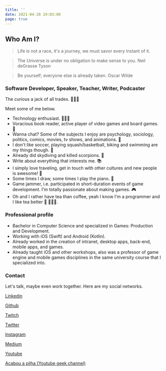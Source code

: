 ```yaml
---
title: ''
date: 2021-04-28 19:03:00
page: true
---
```


## Who Am I?

> Life is not a race, it's a journey, we must savor every instant of it.

> The Universe is under no obligation to make sense to you. Neil deGrasse Tyson

> Be yourself; everyone else is already taken. Oscar Wilde

### Software Developer, Speaker, Teacher, Writer, Podcaster

The curious a jack of all trades. 🧑🏽‍🚀

Meet some of me below.

* Technology enthusiast. 👨🏽‍💻
* Voracious book reader, active player of video games and board games. 👾
* Wanna chat? Some of the subjects I enjoy are psychology, sociology, politics, comics, movies, tv shows, and animations. 💬
* I don't like soccer, playing squash/basketball, biking and swimming are my things though. 🏀
* Already did skydiving and killed scorpions. 🦂
* Write about everything that interests me. 📚
* I simply love traveling, get in touch with other cultures and new people is awesome! 🧳
* Some times I draw, some times I play the piano. 🎹
* Game jammer, i.e. participated in short-duration events of game development. I'm totally passionate about making games. 🎮
* Oh and I rather have tea than coffee, yeah I know I'm a programmer and I like tea better 🍵 🤷🏽‍♂️.

### Professional profile

* Bachelor in Computer Science and specialized in Games: Production and Development.
* Working with iOS (Swift) and Android (Kotlin).
* Already worked in the creation of intranet, desktop apps, back-end, mobile apps, and games.
* Already taught iOS and other workshops, also was a professor of game engine and mobile games disciplines in the same university course that I specialized into.
  
### Contact

Let's talk, maybe even work together. Here are my social networks. 

[Linkedin](https://www.linkedin.com/in/vnavarro87/)

[Github](https://github.com/vnavarro)

[Twitch](https://www.twitch.tv/vitor_navarro)

[Twitter](https://twitter.com/vitor_navarro)

[Instagram](https://www.instagram.com/vitor_navarro/)

[Medium](https://medium.com/@vitornavarro)

[Youtube](https://www.youtube.com/channel/UCieNN_y4Gw5ntIrrshV8PPA)

[Acabou a pilha (Youtube geek channel)](https://www.youtube.com/channel/UCGEBV7ecidx09I3cQRqSjkQ)